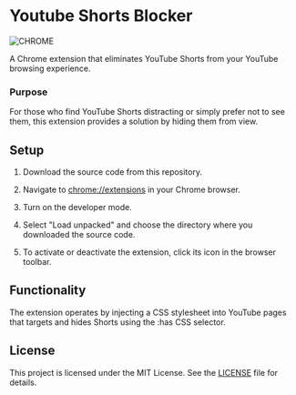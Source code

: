 # Youtube Shorts Blocker

![CHROME](https://img.shields.io/static/v1?label=CHROME&labelColor=%23ffffff&message=EXTENSION&color=%23db0606&style=flat-square&logo=GOOGLECHROME&logoColor=%23fc1313)

A Chrome extension that eliminates YouTube Shorts from your YouTube browsing experience.

### Purpose

For those who find YouTube Shorts distracting or simply prefer not to see them, this extension provides a solution by hiding them from view.

## Setup

1. Download the source code from this repository.

2. Navigate to [chrome://extensions](chrome://extensions) in your Chrome browser.

3. Turn on the developer mode.

4. Select "Load unpacked" and choose the directory where you downloaded the source code.

5. To activate or deactivate the extension, click its icon in the browser toolbar.

## Functionality
The extension operates by injecting a CSS stylesheet into YouTube pages that targets and hides Shorts using the :has CSS selector.

## License
This project is licensed under the MIT License. See the  [LICENSE](https://github.com/easyvansh/Yotube-Shorts-Remover/blob/main/LICENSE) file for details.